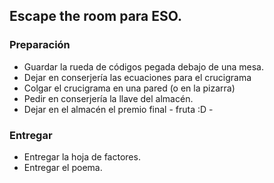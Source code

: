 ## Escape the room para ESO.

### Preparación

  - Guardar la rueda de códigos pegada debajo de una mesa.
  - Dejar en conserjería las ecuaciones para el crucigrama
  - Colgar el crucigrama en una pared (o en la pizarra)
  - Pedir en conserjería la llave del almacén.
  - Dejar en el almacén el premio final - fruta :D -

### Entregar

  - Entregar la hoja de factores.
  - Entregar el poema.
